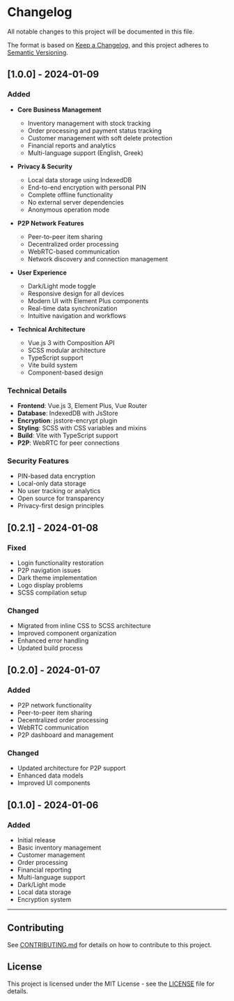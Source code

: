 # Changelog

All notable changes to this project will be documented in this file.

The format is based on [Keep a Changelog](https://keepachangelog.com/en/1.0.0/),
and this project adheres to [Semantic Versioning](https://semver.org/spec/v2.0.0.html).

## [1.0.0] - 2024-01-09

### Added
- **Core Business Management**
  - Inventory management with stock tracking
  - Order processing and payment status tracking
  - Customer management with soft delete protection
  - Financial reports and analytics
  - Multi-language support (English, Greek)

- **Privacy & Security**
  - Local data storage using IndexedDB
  - End-to-end encryption with personal PIN
  - Complete offline functionality
  - No external server dependencies
  - Anonymous operation mode

- **P2P Network Features**
  - Peer-to-peer item sharing
  - Decentralized order processing
  - WebRTC-based communication
  - Network discovery and connection management

- **User Experience**
  - Dark/Light mode toggle
  - Responsive design for all devices
  - Modern UI with Element Plus components
  - Real-time data synchronization
  - Intuitive navigation and workflows

- **Technical Architecture**
  - Vue.js 3 with Composition API
  - SCSS modular architecture
  - TypeScript support
  - Vite build system
  - Component-based design

### Technical Details
- **Frontend**: Vue.js 3, Element Plus, Vue Router
- **Database**: IndexedDB with JsStore
- **Encryption**: jsstore-encrypt plugin
- **Styling**: SCSS with CSS variables and mixins
- **Build**: Vite with TypeScript support
- **P2P**: WebRTC for peer connections

### Security Features
- PIN-based data encryption
- Local-only data storage
- No user tracking or analytics
- Open source for transparency
- Privacy-first design principles

## [0.2.1] - 2024-01-08

### Fixed
- Login functionality restoration
- P2P navigation issues
- Dark theme implementation
- Logo display problems
- SCSS compilation setup

### Changed
- Migrated from inline CSS to SCSS architecture
- Improved component organization
- Enhanced error handling
- Updated build process

## [0.2.0] - 2024-01-07

### Added
- P2P network functionality
- Peer-to-peer item sharing
- Decentralized order processing
- WebRTC communication
- P2P dashboard and management

### Changed
- Updated architecture for P2P support
- Enhanced data models
- Improved UI components

## [0.1.0] - 2024-01-06

### Added
- Initial release
- Basic inventory management
- Customer management
- Order processing
- Financial reporting
- Multi-language support
- Dark/Light mode
- Local data storage
- Encryption system

---

## Contributing

See [CONTRIBUTING.md](CONTRIBUTING.md) for details on how to contribute to this project.

## License

This project is licensed under the MIT License - see the [LICENSE](LICENSE) file for details.
